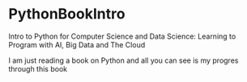 # PythonBookIntro
Intro to Python for Computer Science and Data Science: Learning to Program with AI, Big Data and The Cloud

I am just reading a book on Python and all you can see is my progres through this book
